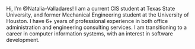 Hi, I’m @Natalia-Valladares! I am a current CIS student at Texas State University, and former Mechanical Engineering student at the University of Houston. 
I have 6+ years of professional experience in both office administration and engineering consulting services.
I am transitioning to a career in computer information systems, with an interest in software development.

<!---
Natalia-Valladares/Natalia-Valladares is a ✨ special ✨ repository because its `README.md` (this file) appears on your GitHub profile.
You can click the Preview link to take a look at your changes.
--->
